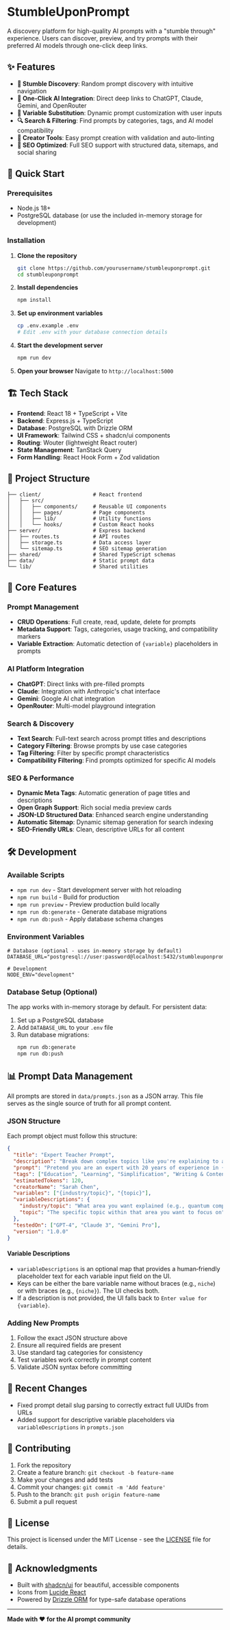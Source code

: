 # StumbleUponPrompt

A discovery platform for high-quality AI prompts with a "stumble through" experience. Users can discover, preview, and try prompts with their preferred AI models through one-click deep links.

## ✨ Features

- **🎲 Stumble Discovery**: Random prompt discovery with intuitive navigation
- **🚀 One-Click AI Integration**: Direct deep links to ChatGPT, Claude, Gemini, and OpenRouter
- **🔧 Variable Substitution**: Dynamic prompt customization with user inputs
- **🔍 Search & Filtering**: Find prompts by categories, tags, and AI model compatibility
- **📝 Creator Tools**: Easy prompt creation with validation and auto-linting
- **🎯 SEO Optimized**: Full SEO support with structured data, sitemaps, and social sharing

## 🚀 Quick Start

### Prerequisites
- Node.js 18+ 
- PostgreSQL database (or use the included in-memory storage for development)

### Installation

1. **Clone the repository**
   ```bash
   git clone https://github.com/yourusername/stumbleuponprompt.git
   cd stumbleuponprompt
   ```

2. **Install dependencies**
   ```bash
   npm install
   ```

3. **Set up environment variables**
   ```bash
   cp .env.example .env
   # Edit .env with your database connection details
   ```

4. **Start the development server**
   ```bash
   npm run dev
   ```

5. **Open your browser**
   Navigate to `http://localhost:5000`

## 🏗️ Tech Stack

- **Frontend**: React 18 + TypeScript + Vite
- **Backend**: Express.js + TypeScript
- **Database**: PostgreSQL with Drizzle ORM
- **UI Framework**: Tailwind CSS + shadcn/ui components
- **Routing**: Wouter (lightweight React router)
- **State Management**: TanStack Query
- **Form Handling**: React Hook Form + Zod validation

## 📁 Project Structure

```
├── client/                 # React frontend
│   ├── src/
│   │   ├── components/     # Reusable UI components
│   │   ├── pages/          # Page components
│   │   ├── lib/            # Utility functions
│   │   └── hooks/          # Custom React hooks
├── server/                 # Express backend
│   ├── routes.ts           # API routes
│   ├── storage.ts          # Data access layer
│   └── sitemap.ts          # SEO sitemap generation
├── shared/                 # Shared TypeScript schemas
├── data/                   # Static prompt data
└── lib/                    # Shared utilities
```

## 🎯 Core Features

### Prompt Management
- **CRUD Operations**: Full create, read, update, delete for prompts
- **Metadata Support**: Tags, categories, usage tracking, and compatibility markers
- **Variable Extraction**: Automatic detection of `{variable}` placeholders in prompts

### AI Platform Integration
- **ChatGPT**: Direct links with pre-filled prompts
- **Claude**: Integration with Anthropic's chat interface  
- **Gemini**: Google AI chat integration
- **OpenRouter**: Multi-model playground integration

### Search & Discovery
- **Text Search**: Full-text search across prompt titles and descriptions
- **Category Filtering**: Browse prompts by use case categories
- **Tag Filtering**: Filter by specific prompt characteristics
- **Compatibility Filtering**: Find prompts optimized for specific AI models

### SEO & Performance
- **Dynamic Meta Tags**: Automatic generation of page titles and descriptions
- **Open Graph Support**: Rich social media preview cards
- **JSON-LD Structured Data**: Enhanced search engine understanding
- **Automatic Sitemap**: Dynamic sitemap generation for search indexing
- **SEO-Friendly URLs**: Clean, descriptive URLs for all content

## 🛠️ Development

### Available Scripts

- `npm run dev` - Start development server with hot reloading
- `npm run build` - Build for production
- `npm run preview` - Preview production build locally
- `npm run db:generate` - Generate database migrations
- `npm run db:push` - Apply database schema changes

### Environment Variables

```env
# Database (optional - uses in-memory storage by default)
DATABASE_URL="postgresql://user:password@localhost:5432/stumbleuponprompt"

# Development
NODE_ENV="development"
```

### Database Setup (Optional)

The app works with in-memory storage by default. For persistent data:

1. Set up a PostgreSQL database
2. Add `DATABASE_URL` to your `.env` file  
3. Run database migrations:
   ```bash
   npm run db:generate
   npm run db:push
   ```

## 📊 Prompt Data Management

All prompts are stored in `data/prompts.json` as a JSON array. This file serves as the single source of truth for all prompt content.

### JSON Structure

Each prompt object must follow this structure:

```json
{
  "title": "Expert Teacher Prompt",
  "description": "Break down complex topics like you're explaining to a 5-year-old with 20 years of expertise.",
  "prompt": "Pretend you are an expert with 20 years of experience in {industry/topic}. Break down the core principles a total beginner must understand. Use analogies, step-by-step logic, and simplify everything like I'm 5.\n\nTopic to explain: {topic}",
  "tags": ["Education", "Learning", "Simplification", "Writing & Content"],
  "estimatedTokens": 120,
  "creatorName": "Sarah Chen",
  "variables": ["{industry/topic}", "{topic}"],
  "variableDescriptions": {
    "industry/topic": "What area you want explained (e.g., quantum computing, unit testing)",
    "topic": "The specific topic within that area you want to focus on"
  },
  "testedOn": ["GPT-4", "Claude 3", "Gemini Pro"],
  "version": "1.0.0"
}
```

#### Variable Descriptions
- `variableDescriptions` is an optional map that provides a human‑friendly placeholder text for each variable input field on the UI.
- Keys can be either the bare variable name without braces (e.g., `niche`) or with braces (e.g., `{niche}`). The UI checks both.
- If a description is not provided, the UI falls back to `Enter value for {variable}`.

### Adding New Prompts

1. Follow the exact JSON structure above
2. Ensure all required fields are present
3. Use standard tag categories for consistency
4. Test variables work correctly in prompt content
5. Validate JSON syntax before committing

## 🔧 Recent Changes

- Fixed prompt detail slug parsing to correctly extract full UUIDs from URLs
- Added support for descriptive variable placeholders via `variableDescriptions` in `prompts.json`

## 🤝 Contributing

1. Fork the repository
2. Create a feature branch: `git checkout -b feature-name`
3. Make your changes and add tests
4. Commit your changes: `git commit -m 'Add feature'`
5. Push to the branch: `git push origin feature-name`
6. Submit a pull request

## 📄 License

This project is licensed under the MIT License - see the [LICENSE](LICENSE) file for details.

## 🙏 Acknowledgments

- Built with [shadcn/ui](https://ui.shadcn.com/) for beautiful, accessible components
- Icons from [Lucide React](https://lucide.dev/)
- Powered by [Drizzle ORM](https://orm.drizzle.team/) for type-safe database operations

---

**Made with ❤️ for the AI prompt community**